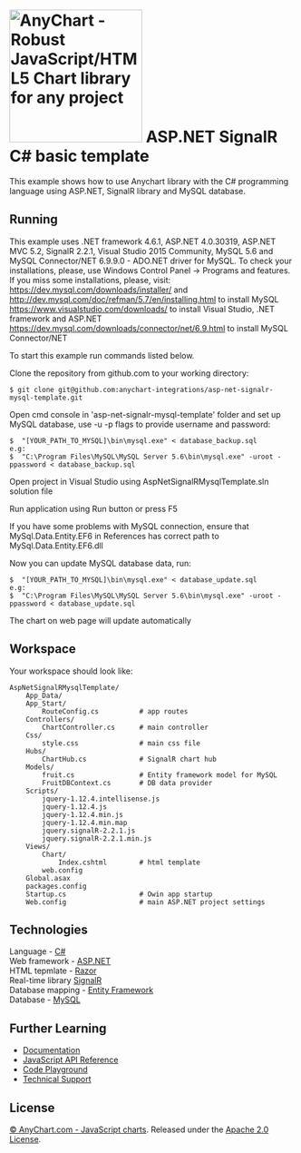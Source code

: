 [<img src="https://cdn.anychart.com/images/logo-transparent-segoe.png?2" width="234px" alt="AnyChart - Robust JavaScript/HTML5 Chart library for any project">](https://anychart.com)
ASP.NET SignalR C# basic template
=========================

This example shows how to use Anychart library with the C# programming language using ASP.NET, SignalR library and MySQL database.

## Running
This example uses .NET framework 4.6.1, ASP.NET 4.0.30319, ASP.NET MVC 5.2, SignalR 2.2.1, Visual Studio 2015 Community, MySQL 5.6 and MySQL Connector/NET 6.9.9.0 - ADO.NET driver for MySQL. 
To check your installations, please, use Windows Control Panel -> Programs and features.
If you miss some installations, please, visit:<br />
https://dev.mysql.com/downloads/installer/ and http://dev.mysql.com/doc/refman/5.7/en/installing.html to install MySQL<br />
https://www.visualstudio.com/downloads/ to install Visual Studio, .NET framework and ASP.NET<br />
https://dev.mysql.com/downloads/connector/net/6.9.html to install MySQL Connector/NET<br />

To start this example run commands listed below.

Clone the repository from github.com to your working directory:
```
$ git clone git@github.com:anychart-integrations/asp-net-signalr-mysql-template.git
```

Open cmd console in 'asp-net-signalr-mysql-template' folder and set up MySQL database, use -u -p flags to provide username and password:
```
$  "[YOUR_PATH_TO_MYSQL]\bin\mysql.exe" < database_backup.sql
e.g:  
$  "C:\Program Files\MySQL\MySQL Server 5.6\bin\mysql.exe" -uroot -ppassword < database_backup.sql
```

Open project in Visual Studio using AspNetSignalRMysqlTemplate.sln solution file

Run application using Run button or press F5

If you have some problems with MySQL connection, ensure that MySql.Data.Entity.EF6 in References has correct path to MySql.Data.Entity.EF6.dll

Now you can update MySQL database data, run:
```
$  "[YOUR_PATH_TO_MYSQL]\bin\mysql.exe" < database_update.sql
e.g:  
$  "C:\Program Files\MySQL\MySQL Server 5.6\bin\mysql.exe" -uroot -ppassword < database_update.sql
```

The chart on web page will update automatically

## Workspace
Your workspace should look like:
```
AspNetSignalRMysqlTemplate/
	App_Data/
    App_Start/
		RouteConfig.cs			# app routes
	Controllers/
		ChartController.cs		# main controller
    Css/
		style.css				# main css file
	Hubs/
		ChartHub.cs				# SignalR chart hub
    Models/
		fruit.cs				# Entity framework model for MySQL
		FruitDBContext.cs		# DB data provider
	Scripts/
		jquery-1.12.4.intellisense.js
		jquery-1.12.4.js
		jquery-1.12.4.min.js
		jquery-1.12.4.min.map
		jquery.signalR-2.2.1.js
		jquery.signalR-2.2.1.min.js
	Views/
		Chart/
			Index.cshtml		# html template
		web.config
	Global.asax
	packages.config
	Startup.cs					# Owin app startup
	Web.config					# main ASP.NET project settings
```

## Technologies
Language - [C#](https://msdn.microsoft.com/en-us/library/ms228593.aspx)<br />
Web framework - [ASP.NET](https://www.asp.net)<br />
HTML tepmlate - [Razor](https://www.asp.net/web-pages/overview/getting-started/introducing-razor-syntax-c)<br />
Real-time library [SignalR](https://www.asp.net/signalr)<br />
Database mapping - [Entity Framework](https://www.asp.net/entity-framework)<br />
Database - [MySQL](https://www.mysql.com/)<br />

## Further Learning
* [Documentation](https://docs.anychart.com)
* [JavaScript API Reference](https://api.anychart.com)
* [Code Playground](https://playground.anychart.com)
* [Technical Support](https://anychart.com/support)

## License
[© AnyChart.com - JavaScript charts](http://www.anychart.com). Released under the [Apache 2.0 License](https://github.com/anychart-integrations/asp-net-signalr-mysql-template/blob/master/LICENSE).

